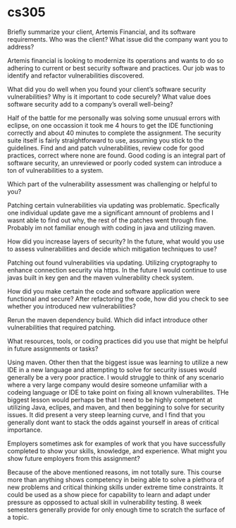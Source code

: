 # cs305

Briefly summarize your client, Artemis Financial, and its software requirements. Who was the client? What issue did the company want you to address?

Artemis financial is looking to modernize its operations and wants to do so adhering to current or best security software and practices. Our job was to identify and refactor vulnerabilities discovered.


What did you do well when you found your client’s software security vulnerabilities? Why is it important to code securely? What value does software security add to a company’s overall well-being?

Half of the battle for me personally was solving some unusual errors with eclipse, on one occassion it took me 4 hours to get the IDE functioning correctly and about 40 minutes to complete the assignment. The security suite itself is fairly straightforward to use, assuming you stick to the guidelines. Find and and patch vulnerabilities,
review code for good practices, correct where none are found. Good coding is an integral part of software security, an unreviewed or poorly coded system can introduce a ton of vulnerabilities to a system.

Which part of the vulnerability assessment was challenging or helpful to you?

Patching certain vulnerabilities via updating was problematic. Specfically one individual update gave me a significant amnount of problems and I wasnt able to find out why, the rest of the patches went through fine. Probably im not familiar enough with coding in java and utilizing maven.

How did you increase layers of security? In the future, what would you use to assess vulnerabilities and decide which mitigation techniques to use?

Patching out found vulnerabilities via updating. Utilizing cryptography to enhance connection security via https. In the future I would continue to use javas built in key gen and the maven vulnerability check system.

How did you make certain the code and software application were functional and secure? After refactoring the code, how did you check to see whether you introduced new vulnerabilities?

Rerun the maven dependency build. Which did infact introduce other vulnerabilities that required patching.

What resources, tools, or coding practices did you use that might be helpful in future assignments or tasks?

Using maven. Other then that the biggest issue was learning to utilize a new IDE in a new language and attempting to solve for security issues would generally be a very poor practice. I would struggle to think of any scenario where a very large company would desire someone unfamiliar with a codeing language or IDE to take point on fixing all known vulnerabilites.
THe biggest lesson would perhaps be that I need to be highly competent at utilizing Java, eclipes, and maven, and then beggining to solve for security issues. It did present a very steep learning curve, and I find that you generally dont want to stack the odds against yourself in areas of critical importance.

Employers sometimes ask for examples of work that you have successfully completed to show your skills, knowledge, and experience. What might you show future employers from this assignment?

Because of the above mentioned reasons, im not totally sure. This course more than anything shows competency in being able to solve a plethora of new problems and critical thinking skills under extreme time constraints. It could be used as a show piece for capability to learn and adapt under pressure as oppossed to actual skill in vulnerability testing.
8 week semesters generally provide for only enough time to scratch the surface of a topic.
